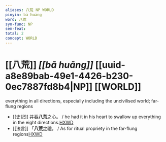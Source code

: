```yaml
---
aliases: 八荒 NP WORLD
pinyin: bā huāng
word: 八荒
syn-func: NP
sem-feat: 
total: 2
concept: WORLD 
---
```

# [[八荒]] *[[bā huāng]]*  [[uuid-a8e89bab-49e1-4426-b230-0ec7887fd8b4|NP]] [[WORLD]]
everything in all directions, especially including the uncivilised world; far-flung regions
 - [[史記]] 并吞**八荒**之心。 / he had it in his heart to swallow up everything in the eight directions.[HXWD](https://hxwd.org/textview.html?location=KR2a0001_tls_006-323a.8)
 - [[法言]] 「**八荒**之禮， / As for ritual propriety in the far-flung regions[HXWD](https://hxwd.org/textview.html?location=KR3a0009_tls_004-11a.3)